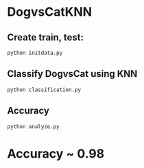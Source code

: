 # DogvsCatKNN
## Create train, test:
```python initdata.py```
## Classify DogvsCat using KNN
```python classification.py```
## Accuracy
```python analyze.py```

# Accuracy ~ 0.98
